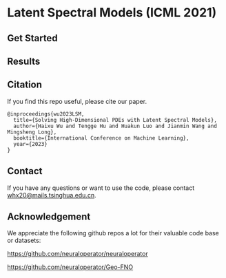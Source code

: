 # Latent Spectral Models (ICML 2021)



## Get Started



## Results



## Citation

If you find this repo useful, please cite our paper. 

```
@inproceedings{wu2023LSM,
  title={Solving High-Dimensional PDEs with Latent Spectral Models},
  author={Haixu Wu and Tengge Hu and Huakun Luo and Jianmin Wang and Mingsheng Long},
  booktitle={International Conference on Machine Learning},
  year={2023}
}
```

## Contact

If you have any questions or want to use the code, please contact [whx20@mails.tsinghua.edu.cn](mailto:whx20@mails.tsinghua.edu.cn).

## Acknowledgement

We appreciate the following github repos a lot for their valuable code base or datasets:

https://github.com/neuraloperator/neuraloperator

https://github.com/neuraloperator/Geo-FNO
